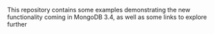 This repository contains some examples demonstrating the new functionality coming in MongoDB 3.4, as well as some links to explore further

